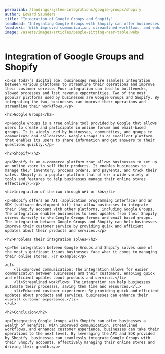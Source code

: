 ```yaml
---
permalink: /landings/system-integrations/google-groups/shopify
author: Edward Saunders
title: "Integration of Google Groups and Shopify"
leadhead: "Integrating Google Groups with Shopify can offer businesses a wealth of benefits"
leadtext: "With improved communication, streamlined workflows, and enhanced customer experience, businesses can take their operations to the next level. By leveraging the API and SDK provided by Shopify, businesses can seamlessly integrate Google Groups with their Shopify accounts, effectively managing their online stores and driving their growth."
image: /assets/images/articles/people-sitting-near-table.webp
---
```

<div class="arttext">	<h1>Integration of Google Groups and Shopify</h1>

	<p>In today’s digital age, businesses require seamless integration between various platforms to streamline their operations and improve their customer service. Poor integration can lead to bottlenecks, slowed processes and lost revenue opportunities. Two of the most popular platforms used by businesses are Google Groups and Shopify. By integrating the two, businesses can improve their operations and streamline their workflows.</p>

	<h2>Google Groups</h2>

	<p>Google Groups is a free online tool provided by Google that allows users to create and participate in online forums and email-based groups. It is widely used by businesses, communities, and groups to communicate and collaborate. Google Groups is an excellent platform that enables its users to share information and get answers to their questions quickly.</p>

	<h2>Shopify</h2>

	<p>Shopify is an e-commerce platform that allows businesses to set up an online store to sell their products. It enables businesses to manage their inventory, process orders, and payments, and track their sales. Shopify is a popular platform that offers a wide variety of tools and features to help businesses manage their online stores effectively.</p>

	<h2>Integration of the two through API or SDK</h2>

	<p>Shopify offers an API (application programming interface) and an SDK (software development kit) that allow businesses to integrate their Shopify account with other platforms, including Google Groups. The integration enables businesses to send updates from their Shopify stores directly to the Google Groups forums and email-based groups. The integration between Google Groups and Shopify can help businesses improve their customer service by providing quick and efficient updates about their products and services.</p>

	<h2>Problems their integration solves</h2>

	<p>The integration between Google Groups and Shopify solves some of the most significant issues businesses face when it comes to managing their online stores. For example:</p>

	<ul>
		<li>Improved communication: The integration allows for easier communication between businesses and their customers, enabling quick and efficient updates about products and services.</li>
		<li>Streamlined workflows: The integration can help businesses automate their processes, saving them time and resources.</li>
		<li>Enhanced customer experience: By providing quick and efficient updates about products and services, businesses can enhance their overall customer experience.</li>
	</ul>

	<h2>Conclusion</h2>

	<p>Integrating Google Groups with Shopify can offer businesses a wealth of benefits. With improved communication, streamlined workflows, and enhanced customer experience, businesses can take their operations to the next level. By leveraging the API and SDK provided by Shopify, businesses can seamlessly integrate Google Groups with their Shopify accounts, effectively managing their online stores and driving their growth.</p>
</div>